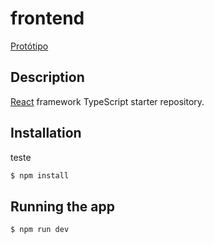# frontend

[Protótipo](https://www.figma.com/file/j2yQ8paIOmyaE0sPTv3wHC/posgress?node-id=0%3A1)


## Description

[React](https://github.com/facebook/react) framework TypeScript starter repository.

## Installation

teste

```bash
$ npm install
```

## Running the app
```bash
$ npm run dev
```